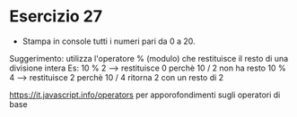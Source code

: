 # Esercizio 27
 
- Stampa in console tutti i numeri pari da 0 a 20.

Suggerimento: utilizza l'operatore % (modulo) che restituisce il resto di una divisione intera
Es: 10 % 2 --> restituisce 0    perchè 10 / 2 non ha resto
    10 % 4 --> restituisce 2    perchè 10 / 4 ritorna 2 con un resto di 2

https://it.javascript.info/operators per apporofondimenti sugli operatori di base